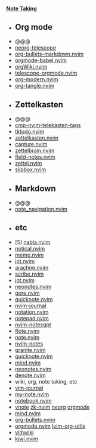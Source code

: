 #### [Note Taking](https://yutkat.github.io/my-neovim-pluginlist/#note-taking)
- ## Org mode
- @@@
- [neorg-telescope](https://github.com/nvim-neorg/neorg-telescope)
- [org-bullets-markdown.nvim](https://github.com/ESSO0428/org-bullets-markdown.nvim)
- [orgmode-babel.nvim](https://github.com/mrshmllow/orgmode-babel.nvim)
- [orgWiki.nvim](https://github.com/ranjithshegde/orgWiki.nvim)
- [telescope-orgmode.nvim](https://github.com/joaomsa/telescope-orgmode.nvim)
- [org-modern.nvim](https://github.com/danilshvalov/org-modern.nvim)
- [org-tangle.nvim](https://github.com/Jobin-Nelson/org-tangle.nvim)
- ## Zettelkasten
- @@@
- [cmp-nvim-telekasten-tags](https://github.com/Cybolic/cmp-nvim-telekasten-tags)
- [tktodo.nvim](https://github.com/tarting/tktodo.nvim)
- [zettelkasten.nvim](https://github.com/Furkanzmc/zettelkasten.nvim)
- [capture.nvim](https://github.com/gja22/capture.nvim)
- [zettelbrain.nvim](https://github.com/Cartogy/zettelbrain.nvim)
- [field-notes.nvim](https://github.com/BlakeJC94/field-notes.nvim)
- [zettel.nvim](https://github.com/taDachs/zettel.nvim)
- [slipbox.nvim](https://github.com/n-sweep/slipbox.nvim)
- ## Markdown
- @@@
- [note_navigation.nvim](https://github.com/jcdampil23/note_navigation.nvim)
- ## etc
- [5] [nabla.nvim](https://github.com/jbyuki/nabla.nvim)
- [notical.nvim](https://github.com/bloveless/notical.nvim)
- [memo.nvim](https://github.com/utouto97/memo.nvim)
- [jot.nvim](https://github.com/hisbaan/jot.nvim)
- [arachne.nvim](https://github.com/oem/arachne.nvim)
- [scribe.nvim](https://github.com/Ostralyan/scribe.nvim)
- [jot.nvim](https://github.com/DevinLeamy/jot.nvim)
- [neonotes.nvim](https://github.com/Virosss/neonotes.nvim)
- [gore.nvim](https://github.com/nkhlmn/gore.nvim)
- [quicknote.nvim](https://github.com/RutaTang/quicknote.nvim)
- [nvim-journal](https://github.com/Nedra1998/nvim-journal)
- [notation.nvim](https://github.com/Khachig/notation.nvim)
- [notepad.nvim](https://github.com/tom-pollak/notepad.nvim)
- [nvim-notesgpt](https://github.com/MikePrograms/nvim-notesgpt)
- [flote.nvim](https://github.com/JellyApple102/flote.nvim)
- [note.nvim](https://github.com/gsuuon/note.nvim)
- [nvim-notes](https://github.com/JoeKleinsorge/nvim-notes)
- [granite.nvim](https://github.com/mrWinston/granite.nvim)
- [quicknote.nvim](https://github.com/pmwals09/quicknote.nvim)
- [mind.nvim](https://github.com/Selyss/mind.nvim)
- [neonotes.nvim](https://github.com/MagnumTrader/neonotes.nvim)
- [denote.nvim](https://github.com/HumanEntity/denote.nvim)
- wiki, org, note taking, etc
- [vim-journal](https://github.com/junegunn/vim-journal)
- [my-note.nvim](https://github.com/jellydn/my-note.nvim)
- [notebook.nvim](https://github.com/meatballs/notebook.nvim)
- [vnote](https://github.com/lymslive/vnote)
   [zk-nvim](https://github.com/mickael-menu/zk-nvim)
   [neorg](https://github.com/nvim-neorg/neorg)
   [orgmode](https://github.com/nvim-orgmode/orgmode)
- [mind.nvim](https://github.com/phaazon/mind.nvim)
- [org-bullets.nvim](https://github.com/akinsho/org-bullets.nvim)
- [orgmode.nvim](https://github.com/kristijanhusak/orgmode.nvim)
   [lvim-org-utils](https://github.com/lvim-tech/lvim-org-utils)
- [vimwiki](https://github.com/vimwiki/vimwiki)
- [kiwi.nvim](https://github.com/serenevoid/kiwi.nvim)

